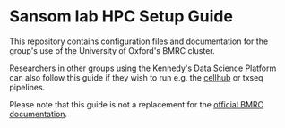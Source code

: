 # Sansom lab HPC Setup Guide

This repository contains configuration files and documentation for the group's use of the University of Oxford's BMRC cluster. 

Researchers in other groups using the Kennedy's Data Science Platform can also follow this guide if they wish to run e.g. the [cellhub](https://cellhub.readthedocs.io/) or txseq pipelines.

Please note that this guide is not a replacement for the [official BMRC documentation](https://www.medsci.ox.ac.uk/for-staff/resources/bmrc/r-and-rstudio-on-the-bmrc-cluster).

